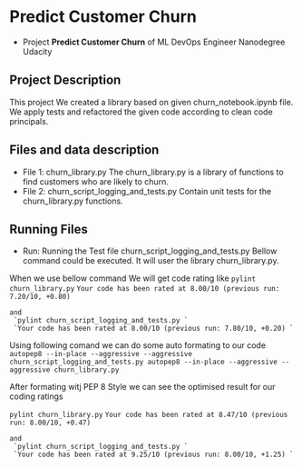 # Predict Customer Churn

- Project **Predict Customer Churn** of ML DevOps Engineer Nanodegree Udacity

## Project Description
This project We created a library based on given churn_notebook.ipynb file. We apply tests and refactored the given code according to clean code principals.

## Files and data description
* File 1: churn_library.py
  The churn_library.py is a library of functions to find customers who are likely to churn.
* File 2: churn_script_logging_and_tests.py
    Contain unit tests for the churn_library.py functions.
  


## Running Files
* Run: Running the Test file churn_script_logging_and_tests.py Bellow command could be executed. It will user the library churn_library.py.

When we use bellow command We will get code rating like 
    `pylint churn_library.py`
    `Your code has been rated at 8.00/10 (previous run: 7.20/10, +0.80)`
    
    and 
     `pylint churn_script_logging_and_tests.py `
     `Your code has been rated at 8.00/10 (previous run: 7.80/10, +0.20) `
     
Using following comand we can do some auto formating to our code
`autopep8 --in-place --aggressive --aggressive churn_script_logging_and_tests.py
autopep8 --in-place --aggressive --aggressive churn_library.py`

After formating witj PEP 8 Style we can see the optimised result for our coding ratings

 `pylint churn_library.py`
    `Your code has been rated at 8.47/10 (previous run: 8.00/10, +0.47)`
    
    and 
     `pylint churn_script_logging_and_tests.py `
     `Your code has been rated at 9.25/10 (previous run: 8.00/10, +1.25) `
     
    






